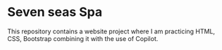 # Seven seas Spa
This repository contains a website project where I am practicing HTML, CSS, Bootstrap combining it with the use of Copilot. 
